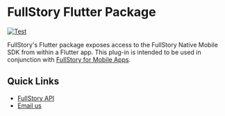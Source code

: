 # FullStory Flutter Package

[![Test](https://github.com/fullstorydev/fullstory-flutter/actions/workflows/test.yml/badge.svg)](https://github.com/fullstorydev/fullstory-flutter/actions/workflows/test.yml)

FullStory's Flutter package exposes access to the FullStory Native Mobile SDK from within a Flutter app. This plug-in is intended to be used in conjunction with [FullStory for Mobile Apps](https://www.fullstory.com/mobile-apps/).

## Quick Links

- [FullStory API](https://developer.fullstory.com)
- [Email us](mailto:mobile-support@fullstory.com)

